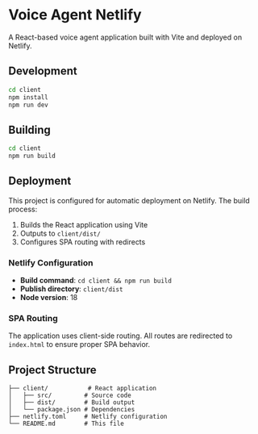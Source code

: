 # Voice Agent Netlify

A React-based voice agent application built with Vite and deployed on Netlify.

## Development

```bash
cd client
npm install
npm run dev
```

## Building

```bash
cd client
npm run build
```

## Deployment

This project is configured for automatic deployment on Netlify. The build process:

1. Builds the React application using Vite
2. Outputs to `client/dist/`
3. Configures SPA routing with redirects

### Netlify Configuration

- **Build command**: `cd client && npm run build`
- **Publish directory**: `client/dist`
- **Node version**: 18

### SPA Routing

The application uses client-side routing. All routes are redirected to `index.html` to ensure proper SPA behavior.

## Project Structure

```
├── client/           # React application
│   ├── src/         # Source code
│   ├── dist/        # Build output
│   └── package.json # Dependencies
├── netlify.toml     # Netlify configuration
└── README.md        # This file
```
